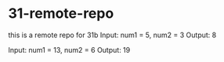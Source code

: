 # 31-remote-repo
this is a remote repo for 31b
Input: num1 = 5, num2 = 3
Output: 8

Input: num1 = 13, num2 = 6
Output: 19
